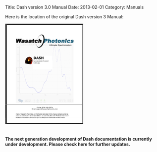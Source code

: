 Title: Dash version 3.0 Manual
Date: 2013-02-01
Category: Manuals

Here is the location of the original Dash version 3 Manual:


<div class="container">
    <div class="row">
        <div class="col-sm-3">
            <a href="/files/Dash Version 3 Manual.pdf"><img src="images/dash_manual_cover_thumbnail.png"></a>
        </div>
        <div class="col-lg-3">
        </div>
    </div>
</div>

<BR>

#### The next generation development of Dash documentation is currently under development. Please check here for further updates.
